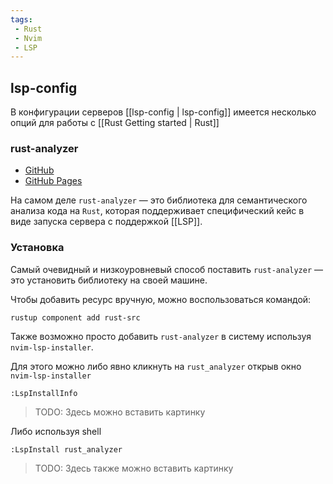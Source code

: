 ```yaml
---
tags:
 - Rust
 - Nvim
 - LSP
---
```


## lsp-config

В конфигурации серверов [[lsp-config | lsp-config]] имеется несколько опций для работы с [[Rust Getting started | Rust]]

### rust-analyzer

- [GitHub](https://github.com/rust-lang/rust-analyzer)
- [GitHub Pages](https://rust-analyzer.github.io/manual.html)

На самом деле `rust-analyzer` — это библиотека для семантического анализа кода на `Rust`, которая поддерживает специфический кейс в виде запуска сервера с поддержкой [[LSP]].

### Установка

Самый очевидный и низкоуровневый способ поставить `rust-analyzer` — это установить библиотеку на своей машине.

Чтобы добавить ресурс вручную, можно воспользоваться командой:

```
rustup component add rust-src
```

Также возможно просто добавить `rust-analyzer` в систему используя `nvim-lsp-installer`.

Для этого можно либо явно кликнуть на `rust_analyzer` открыв окно `nvim-lsp-installer`

```
:LspInstallInfo
```

> TODO: Здесь можно вставить картинку

Либо используя shell

```
:LspInstall rust_analyzer
```

> TODO: Здесь также можно вставить картинку